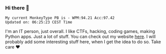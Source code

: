 ### Hi there 👋
<!-- PB START -->
```
My current MonkeyType PB is - WPM:94.21 Acc:97.42
Updated on: 06:25:23 CEST Time
```
<!-- PB END -->
I'm an IT person, just overall. I like CTFs, hacking, coding games, making Python apps. Just a lot of stuff.
You can check out my website [here](https://skill3472.github.io/).
I will probably add some interesting stuff here, when I get the idea to do so. Take care ❤️

